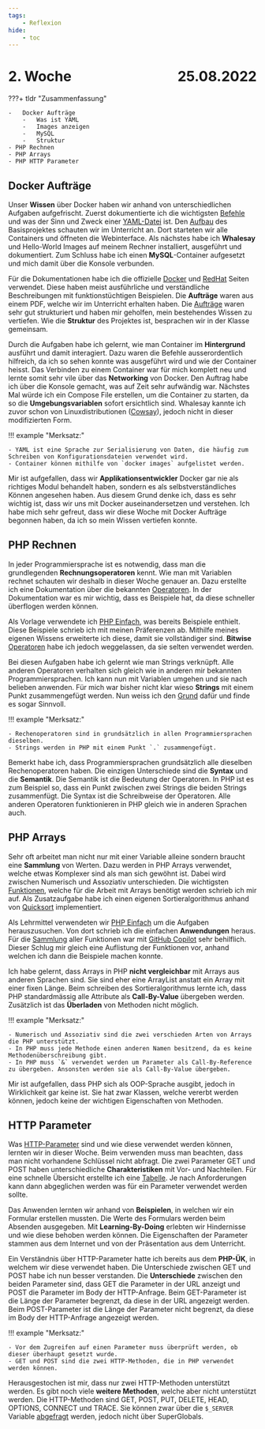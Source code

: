 ```yaml
---
tags:
    - Reflexion
hide:
    - toc
---
```


# 2. Woche <span style="float:right">25.08.2022</span>

???+ tldr "Zusammenfassung"

    -   Docker Aufträge
        -   Was ist YAML
        -   Images anzeigen
        -   MySQL
        -   Struktur
    - PHP Rechnen
    - PHP Arrays
    - PHP HTTP Parameter

## Docker Aufträge

Unser **Wissen** über Docker haben wir anhand von unterschiedlichen Aufgaben aufgefrischt. Zuerst dokumentierte ich die wichtigsten [Befehle](../Docker/Start.md#befehle) und was der Sinn und Zweck einer [YAML-Datei](../Docker/Start.md#yaml) ist. Den [Aufbau](../Appendix/Struktur/Struktur.md) des Basisprojektes schauten wir im Unterricht an. Dort starteten wir alle Containers und öffneten die Webinterface. Als nächstes habe ich **Whalesay** und Hello-World Images auf meinem Rechner installiert, ausgeführt und dokumentiert. Zum Schluss habe ich einen **MySQL**-Container aufgesetzt und mich damit über die Konsole verbunden.

Für die Dokumentationen habe ich die offizielle [Docker](https://www.docker.com/) und [RedHat](https://www.redhat.com/en) Seiten verwendet. Diese haben meist ausführliche und verständliche Beschreibungen mit funktionstüchtigen Beispielen. Die **Aufträge** waren aus einem PDF, welche wir im Unterricht erhalten haben. Die [Aufträge](../Docker/Aufgaben.md) waren sehr gut strukturiert und haben mir geholfen, mein bestehendes Wissen zu vertiefen. Wie die **Struktur** des Projektes ist, besprachen wir in der Klasse gemeinsam.

Durch die Aufgaben habe ich gelernt, wie man Container im **Hintergrund** ausführt und damit interagiert. Dazu waren die Befehle ausserordentlich hilfreich, da ich so sehen konnte was ausgeführt wird und wie der Container heisst. Das Verbinden zu einem Container war für mich komplett neu und lernte somit sehr vile über das **Networking** von Docker. Den Auftrag habe ich über die Konsole gemacht, was auf Zeit sehr aufwändig war. Nächstes Mal würde ich ein Compose File erstellen, um die Container zu starten, da so die **Umgebungsvariablen** sofort ersichtlich sind. Whalesay kannte ich zuvor schon von Linuxdistributionen ([Cowsay](https://cowsay.morecode.org/)), jedoch nicht in dieser modifizierten Form.

!!! example "Merksatz:"

    - YAML ist eine Sprache zur Serialisierung von Daten, die häufig zum Schreiben von Konfigurationsdateien verwendet wird.
    - Container können mithilfe von `docker images` aufgelistet werden.

Mir ist aufgefallen, dass wir **Applikationsentwickler** Docker gar nie als richtiges Modul behandelt haben, sondern es als selbstverständliches Können angesehen haben. Aus diesem Grund denke ich, dass es sehr wichtig ist, dass wir uns mit Docker auseinandersetzen und verstehen. Ich habe mich sehr gefreut, dass wir diese Woche mit Docker Aufträge begonnen haben, da ich so mein Wissen vertiefen konnte.

## PHP Rechnen

In jeder Programmiersprache ist es notwendig, dass man die grundlegenden **Rechnungsoperatoren** kennt. Wie man mit Variablen rechnet schauten wir deshalb in dieser Woche genauer an. Dazu erstellte ich eine Dokumentation über die bekannten [Operatoren](../PHP/Aufgaben/Rechnen.md). In der Dokumentation war es mir wichtig, dass es Beispiele hat, da diese schneller überflogen werden können.

Als Vorlage verwendete ich [PHP Einfach](https://www.php-einfach.de/php-tutorial/rechnen-mit-variablen/), was bereits Beispiele enthielt. Diese Beispiele schrieb ich mit meinen Präferenzen ab. Mithilfe meines eigenen Wissens erweiterte ich diese, damit sie vollständiger sind. **Bitwise** [Operatoren](https://www.educba.com/bitwise-operators-in-php/) habe ich jedoch weggelassen, da sie selten verwendet werden.

Bei diesen Aufgaben habe ich gelernt wie man Strings verknüpft. Alle anderen Operatoren verhalten sich gleich wie in anderen mir bekannten Programmiersprachen. Ich kann nun mit Variablen umgehen und sie nach belieben anwenden. Für mich war bisher nicht klar wieso **Strings** mit einem Punkt zusammengefügt werden. Nun weiss ich den [Grund](../PHP/Aufgaben/Rechnen.md#strings) dafür und finde es sogar Sinnvoll.

!!! example "Merksatz:"

    - Rechenoperatoren sind in grundsätzlich in allen Programmiersprachen dieselben.
    - Strings werden in PHP mit einem Punkt `.` zusammengefügt.

Bemerkt habe ich, dass Programmiersprachen grundsätzlich alle dieselben Rechenoperatoren haben. Die einzigen Unterschiede sind die **Syntax** und die **Semantik**. Die Semantik ist die Bedeutung der Operatoren. In PHP ist es zum Beispiel so, dass ein Punkt zwischen zwei Strings die beiden Strings zusammenfügt. Die Syntax ist die Schreibweise der Operatoren. Alle anderen Operatoren funktionieren in PHP gleich wie in anderen Sprachen auch.

## PHP Arrays

Sehr oft arbeitet man nicht nur mit einer Variable alleine sondern braucht eine **Sammlung** von Werten. Dazu werden in PHP Arrays verwendet, welche etwas Komplexer sind als man sich gewöhnt ist. Dabei wird zwischen Numerisch und Assoziativ unterschieden. Die wichtigsten [Funktionen](../PHP/Aufgaben/Arrays.md), welche für die Arbeit mit Arrays benötigt werden schrieb ich mir auf. Als Zusatzaufgabe habe ich einen eigenen Sortieralgorithmus anhand von [Quicksort](../PHP/Appendix/Sortieren.md) implementiert.

Als Lehrmittel verwendeten wir [PHP Einfach](https://www.php-einfach.de/php-tutorial/php-array/) um die Aufgaben herauszusuchen. Von dort schrieb ich die einfachen **Anwendungen** heraus. Für die [Sammlung](../PHP/Appendix/ArrayFunktionen.md) aller Funktionen war mit [GitHub Copilot](https://github.com/features/copilot/) sehr behilflich. Dieser Schlug mir gleich eine Auflistung der Funktionen vor, anhand welchen ich dann die Beispiele machen konnte.

Ich habe gelernt, dass Arrays in PHP **nicht vergleichbar** mit Arrays aus anderen Sprachen sind. Sie sind eher eine ArrayList anstatt ein Array mit einer fixen Länge. Beim schreiben des Sortieralgorithmus lernte ich, dass PHP standardmässig alle Attribute als **Call-By-Value** übergeben werden. Zusätzlich ist das **Überladen** von Methoden nicht möglich.

!!! example "Merksatz:"

    - Numerisch und Assoziativ sind die zwei verschieden Arten von Arrays die PHP unterstützt.
    - In PHP muss jede Methode einen anderen Namen besitzend, da es keine Methodenüberschreibung gibt.
    - In PHP muss `&` verwendet werden um Parameter als Call-By-Reference zu übergeben. Ansonsten werden sie als Call-By-Value übergeben.

Mir ist aufgefallen, dass PHP sich als OOP-Sprache ausgibt, jedoch in Wirklichkeit gar keine ist. Sie hat zwar Klassen, welche vererbt werden können, jedoch keine der wichtigen Eigenschaften von Methoden.

## HTTP Parameter

Was [HTTP-Parameter](../PHP/Aufgaben/HTTP-Parameter.md) sind und wie diese verwendet werden können, lernten wir in dieser Woche. Beim verwenden muss man beachten, dass man nicht vorhandene Schlüssel nicht abfragt. Die zwei Parameter GET und POST haben unterschiedliche **Charakteristiken** mit Vor- und Nachteilen. Für eine schnelle Übersicht erstellte ich eine [Tabelle](../PHP/Aufgaben/HTTP-Parameter.md#anwendungsfälle). Je nach Anforderungen kann dann abgeglichen werden was für ein Parameter verwendet werden sollte.

Das Anwenden lernten wir anhand von **Beispielen**, in welchen wir ein Formular erstellen mussten. Die Werte des Formulars werden beim Absenden ausgegeben. Mit **Learning-By-Doing** erlebten wir Hindernisse und wie diese behoben werden können. Die Eigenschaften der Parameter stammen aus dem Internet und von der Präsentation aus dem Unterricht.

Ein Verständnis über HTTP-Parameter hatte ich bereits aus dem **PHP-ÜK**, in welchem wir diese verwendet haben. Die Unterschiede zwischen GET und POST habe ich nun besser verstanden. Die **Unterschiede** zwischen den beiden Parameter sind, dass GET die Parameter in der URL anzeigt und POST die Parameter im Body der HTTP-Anfrage. Beim GET-Parameter ist die Länge der Parameter begrenzt, da diese in der URL angezeigt werden. Beim POST-Parameter ist die Länge der Parameter nicht begrenzt, da diese im Body der HTTP-Anfrage angezeigt werden.

!!! example "Merksatz:"

    - Vor dem Zugreifen auf einen Parameter muss überprüft werden, ob dieser überhaupt gesetzt wurde.
    - GET und POST sind die zwei HTTP-Methoden, die in PHP verwendet werden können.

Herausgestochen ist mir, dass nur zwei HTTP-Methoden unterstützt werden. Es gibt noch viele **weitere Methoden**, welche aber nicht unterstützt werden. Die HTTP-Methoden sind GET, POST, PUT, DELETE, HEAD, OPTIONS, CONNECT und TRACE. Sie können zwar über die `$_SERVER` Variable [abgefragt](https://stackoverflow.com/questions/27941207/http-protocols-put-and-delete-and-their-usage-in-php) werden, jedoch nicht über SuperGlobals.

